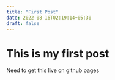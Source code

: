 ```yaml
---
title: "First Post"
date: 2022-08-16T02:19:14+05:30
draft: false
---
```


# This is my first post

Need to get this live on github pages
